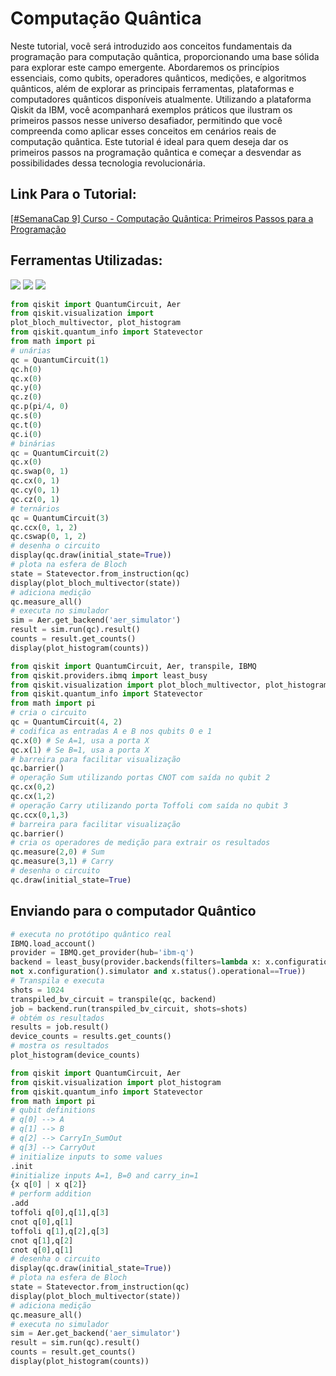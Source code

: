 # Computação Quântica
Neste tutorial, você será introduzido aos conceitos fundamentais da programação para computação quântica, proporcionando uma base sólida para explorar este campo emergente. Abordaremos os princípios essenciais, como qubits, operadores quânticos, medições, e algoritmos quânticos, além de explorar as principais ferramentas, plataformas e computadores quânticos disponíveis atualmente. Utilizando a plataforma Qiskit da IBM, você acompanhará exemplos práticos que ilustram os primeiros passos nesse universo desafiador, permitindo que você compreenda como aplicar esses conceitos em cenários reais de computação quântica. Este tutorial é ideal para quem deseja dar os primeiros passos na programação quântica e começar a desvendar as possibilidades dessa tecnologia revolucionária.

## Link Para o Tutorial:
[[#SemanaCap 9] Curso - Computação Quântica: Primeiros Passos para a Programação](https://www.youtube.com/watch?v=_bLVjikp9Rk&t=6431s)

## Ferramentas Utilizadas:
<div>
<img src="https://img.shields.io/badge/Qiskit-6929C4.svg?style=for-the-badge&logo=Qiskit&logoColor=white" />
<img src="https://img.shields.io/badge/Python-3776AB.svg?style=for-the-badge&logo=Python&logoColor=white" />
<img src="https://img.shields.io/badge/VS_Code-007ACC?logo=visual-studio-code&logoColor=white&style=for-the-badge" />
</div>

```python
from qiskit import QuantumCircuit, Aer
from qiskit.visualization import
plot_bloch_multivector, plot_histogram
from qiskit.quantum_info import Statevector
from math import pi
# unárias
qc = QuantumCircuit(1)
qc.h(0)
qc.x(0)
qc.y(0)
qc.z(0)
qc.p(pi/4, 0)
qc.s(0)
qc.t(0)
qc.i(0)
# binárias
qc = QuantumCircuit(2)
qc.x(0)
qc.swap(0, 1)
qc.cx(0, 1)
qc.cy(0, 1)
qc.cz(0, 1)
# ternários
qc = QuantumCircuit(3)
qc.ccx(0, 1, 2)
qc.cswap(0, 1, 2)
# desenha o circuito
display(qc.draw(initial_state=True))
# plota na esfera de Bloch
state = Statevector.from_instruction(qc)
display(plot_bloch_multivector(state))
# adiciona medição
qc.measure_all()
# executa no simulador
sim = Aer.get_backend('aer_simulator')
result = sim.run(qc).result()
counts = result.get_counts()
display(plot_histogram(counts))
```

```python
from qiskit import QuantumCircuit, Aer, transpile, IBMQ
from qiskit.providers.ibmq import least_busy
from qiskit.visualization import plot_bloch_multivector, plot_histogram
from qiskit.quantum_info import Statevector
from math import pi
# cria o circuito
qc = QuantumCircuit(4, 2)
# codifica as entradas A e B nos qubits 0 e 1
qc.x(0) # Se A=1, usa a porta X
qc.x(1) # Se B=1, usa a porta X
# barreira para facilitar visualização
qc.barrier()
# operação Sum utilizando portas CNOT com saída no qubit 2
qc.cx(0,2)
qc.cx(1,2)
# operação Carry utilizando porta Toffoli com saída no qubit 3
qc.ccx(0,1,3)
# barreira para facilitar visualização
qc.barrier()
# cria os operadores de medição para extrair os resultados
qc.measure(2,0) # Sum
qc.measure(3,1) # Carry
# desenha o circuito
qc.draw(initial_state=True)
```

## Enviando para o computador Quântico
```python
# executa no protótipo quântico real
IBMQ.load_account()
provider = IBMQ.get_provider(hub='ibm-q')
backend = least_busy(provider.backends(filters=lambda x: x.configuration().n_qubits >= 4 and
not x.configuration().simulator and x.status().operational==True))
# Transpila e executa
shots = 1024
transpiled_bv_circuit = transpile(qc, backend)
job = backend.run(transpiled_bv_circuit, shots=shots)
# obtém os resultados
results = job.result()
device_counts = results.get_counts()
# mostra os resultados
plot_histogram(device_counts)
```

```python
from qiskit import QuantumCircuit, Aer
from qiskit.visualization import plot_histogram
from qiskit.quantum_info import Statevector
from math import pi
# qubit definitions
# q[0] --> A
# q[1] --> B
# q[2] --> CarryIn_SumOut
# q[3] --> CarryOut
# initialize inputs to some values
.init
#initialize inputs A=1, B=0 and carry_in=1
{x q[0] | x q[2]}
# perform addition
.add
toffoli q[0],q[1],q[3]
cnot q[0],q[1]
toffoli q[1],q[2],q[3]
cnot q[1],q[2]
cnot q[0],q[1]
# desenha o circuito
display(qc.draw(initial_state=True))
# plota na esfera de Bloch
state = Statevector.from_instruction(qc)
display(plot_bloch_multivector(state))
# adiciona medição
qc.measure_all()
# executa no simulador
sim = Aer.get_backend('aer_simulator')
result = sim.run(qc).result()
counts = result.get_counts()
display(plot_histogram(counts))
